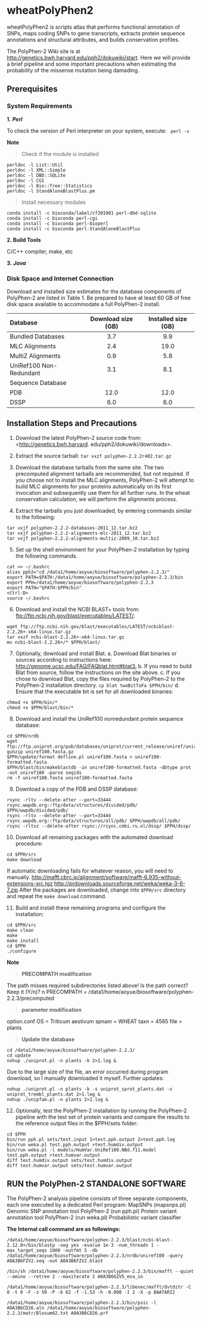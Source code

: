 # wheatPolyPhen2
wheatPolyPhen2 is scripts atlas that performs functional annotation of SNPs, maps coding SNPs to gene transcripts, extracts protein sequence annotations and structural attributes, and builds conservation profiles. 

The PolyPhen-2 Wiki site is at <http://genetics.bwh.harvard.edu/pph2/dokuwiki/start>. Here we will provide a brief pipeline and some important precautions when estimating the probability of the missense mutation being damading.

## Prerequisites
### System Requirements
**1.** ***Perl***

To check the version of Perl interpreter on your system, execute: ``` perl -v```

**Note**

> Check if the module is installed
```
perldoc -l List::Util
perldoc -l XML::Simple
perldoc -l DBD::SQLite
perldoc -l CGI
perldoc -l Bio::Tree::Statistics
perldoc -l StandAloneBlastPlus.pm
```
> Install necessary modules
```
conda install -c bioconda/label/cf201901 perl-dbd-sqlite
conda install -c bioconda perl-cgi
conda install -c bioconda perl-bioperl
conda install -c bioconda perl-StandAloneBlastPlus
```     

**2. Build Tools**

C/C++ compiler, make, etc

**3.** ***Java***

### Disk Space and Internet Connection

Download and installed size estimates for the database components of PolyPhen-2 are listed in Table 1.
Be prepared to have at least 60 GB of free disk space available to accommodate a full PolyPhen-2 install.

| Database | Download size (GB) | Installed size (GB) |
| :----| :----: | :----: |
| Bundled Databases |3.7|9.9|
| MLC Alignments|2.4|19.0|
| MultiZ Alignments|0.9|5.8|
| UniRef100 Non-Redundant|3.1|8.1|
|Sequence Database|||
|PDB|12.0|12.0|
|DSSP|6.0|6.0|

## Installation Steps and Precautions

1. Download the latest PolyPhen-2 source code from: <http://genetics.bwh.harvard. edu/pph2/dokuwiki/downloads>.
2. Extract the source tarball: ``` tar vxzf polyphen-2.2.2r402.tar.gz ```
3. Download the database tarballs from the same site.
The two precomputed alignment tarballs are recommended, but not required. If you choose not to install the MLC alignments, PolyPhen-2 will attempt to build MLC alignments for your proteins automatically on its first invocation and subsequently use them for all further runs. In the wheat conservation calculation, we will perform the alignments process.

4. Extract the tarballs you just downloaded, by entering commands similar to the following:
```
tar vxjf polyphen-2.2.2-databases-2011_12.tar.bz2
tar vxjf polyphen-2.2.2-alignments-mlc-2011_12.tar.bz2
tar vxjf polyphen-2.2.2-alignments-multiz-2009_10.tar.bz2
```

5. Set up the shell environment for your PolyPhen-2 installation by typing the following commands.
```
cat >> ∼/.bashrc
alias pph2="cd /data1/home/aoyue/biosoftware/polyphen-2.2.3/"
export PATH=$PATH:/data1/home/aoyue/biosoftware/polyphen-2.2.3/bin
export PPH=/data1/home/aoyue/biosoftware/polyphen-2.2.3
export PATH="$PATH:$PPH/bin"
<Ctrl-D>
source ∼/.bashrc
```

6. Download and install the NCBI BLAST+ tools from: <ftp://ftp.ncbi.nih.gov/blast/executables/LATEST/>.
```
wget ftp://ftp.ncbi.nih.gov/blast/executables/LATEST/ncbiblast-2.2.26+-x64-linux.tar.gz
tar vxzf ncbi-blast-2.2.26+-x64-linux.tar.gz
mv ncbi-blast-2.2.26+/* $PPH/blast/
```

7. Optionally, download and install Blat.
a. Download Blat binaries or sources according to instructions here: <http://genome.ucsc.edu/FAQ/FAQblat.html#blat3.>
b. If you need to build Blat from source, follow the instructions on the site above.
c. If you chose to download Blat, copy the files required by PolyPhen-2 to the PolyPhen-2 installation directory.
``` cp blat twoBitToFa $PPH/bin/ ```
d. Ensure that the executable bit is set for all downloaded binaries:
```
chmod +x $PPH/bin/* 
chmod +x $PPH/blast/bin/*
```

8. Download and install the UniRef100 nonredundant protein sequence database:
```
cd $PPH/nrdb
wget ftp://ftp.uniprot.org/pub/databases/uniprot/current_release/uniref/uniref100/uniref100.fasta.gz
gunzip uniref100.fasta.gz
$PPH/update/format defline.pl uniref100.fasta > uniref100-formatted.fasta
$PPH/blast/bin/makeblastdb -in uniref100-formatted.fasta -dbtype prot -out uniref100 -parse seqids
rm -f uniref100.fasta uniref100-formatted.fasta
```

9. Download a copy of the PDB and DSSP database:
```
rsync -rltv --delete-after --port=33444 rsync.wwpdb.org::ftp/data/structures/divided/pdb/ $PPH/wwpdb/divided/pdb/
rsync -rltv --delete-after --port=33444 rsync.wwpdb.org::ftp/data/structures/all/pdb/ $PPH/wwpdb/all/pdb/
rsync -rltvz --delete-after rsync://rsync.cmbi.ru.nl/dssp/ $PPH/dssp/

```

10. Download all remaining packages with the automated download procedure:
```
cd $PPH/src
make download
```
If automatic downloading fails for whatever reason, you will need to manually.
<http://mafft.cbrc.jp/alignment/software/mafft-6.935-without-extensions-src.tgz>
<http://prdownloads.sourceforge.net/weka/weka-3-6-7.zip>
After the packages are downloaded, change into ```$PPH/src``` directory and repeat the ```make download``` command.

11. Build and install these remaining programs and configure the installation:
```
cd $PPH/src
make clean
make
make install
cd $PPH
./configure
``` 
**Note**

> **PRECOMPATH modification**

The path misses required subdirectories listed above!
Is the path correct? 
Keep it (Y/n)? n
PRECOMPATH = /data1/home/aoyue/biosoftware/polyphen-2.2.3/precomputed

> **parameter modification**

option.conf 
OS =  Triticum aestivum
spnam = WHEAT
taxn = 4565
file = plants

> **Update the database**

```
cd /data1/home/aoyue/biosoftware/polyphen-2.2.3/
cd update
nohup ./uniprot.pl -n plants -k 2>1.log &
```
Due to the large size of the file, an error occurred during program download, so I manually downloaded it myself. Further updates:
```
nohup ./uniprot.pl -n plants -k -s uniprot_sprot_plants.dat -s uniprot_trembl_plants.dat 2>1.log &
nohup ./unipfam.pl -n plants 2>2.log &
```

12. Optionally, test the PolyPhen-2 installation by running the PolyPhen-2 pipeline with the test set of protein variants and compare the results to the reference output files in the $PPH/sets folder:
```
cd $PPH
bin/run pph.pl sets/test.input 1>test.pph.output 2>test.pph.log
bin/run weka.pl test.pph.output >test.humdiv.output
bin/run weka.pl -l models/HumVar.UniRef100.NBd.f11.model test.pph.output >test.humvar.output
diff test.humdiv.output sets/test.humdiv.output
diff test.humvar.output sets/test.humvar.output
```

## RUN the PolyPhen-2 STANDALONE SOFTWARE
The PolyPhen-2 analysis pipeline consists of three separate components, each one executed by a dedicated Perl program:
MapSNPs (mapsnps.pl) Genomic SNP annotation tool
PolyPhen-2 (run pph.pl) Protein variant annotation tool
PolyPhen-2 (run weka.pl) Probabilistic variant classifier

**The Internal call command are as followings:**

```
/data1/home/aoyue/biosoftware/polyphen-2.2.3/blast/ncbi-blast-2.12.0+/bin/blastp -seg yes -evalue 1e-3 -num_threads 1 -max_target_seqs 1000 -outfmt 5 -db /data1/home/aoyue/biosoftware/polyphen-2.2.3/nrdb/uniref100 -query A0A3B6FZV2.seq -out A0A3B6FZV2.blast

/bin/sh /data1/home/aoyue/biosoftware/polyphen-2.2.3/bin/mafft --quiet --amino --retree 2 --maxiterate 2 A0A3B6GZV5_msa_in

/data1/home/aoyue/biosoftware/polyphen-2.2.3/libexec/mafft/dvtditr -C 0 -t 0 -F -z 50 -P -b 62 -f -1.53 -h -0.000 -I 2 -X -p BAATARI2

/data1/home/aoyue/biosoftware/polyphen-2.2.3/bin/psic -l A0A3B6CD26.aln /data1/home/aoyue/biosoftware/polyphen-2.2.3/matr/Blosum62.txt A0A3B6CD26.prf 
```


